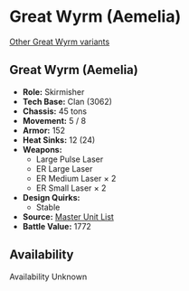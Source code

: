 # Great Wyrm (Aemelia) 

[Other Great Wyrm variants](../great_wyrm.md) 

## Great Wyrm (Aemelia) 

- **Role:** Skirmisher 
- **Tech Base:** Clan (3062) 
- **Chassis:** 45 tons 
- **Movement:** 5 / 8 
- **Armor:** 152 
- **Heat Sinks:** 12 (24) 
- **Weapons:** 
  - Large Pulse Laser 
  - ER Large Laser 
  - ER Medium Laser × 2 
  - ER Small Laser × 2 
- **Design Quirks:** 
  - Stable 
- **Source:** [Master Unit List](http://masterunitlist.info/Unit/Details/1283/great-wyrm-aemelia) 
- **Battle Value:** 1772 

## Availability 

Availability Unknown 

